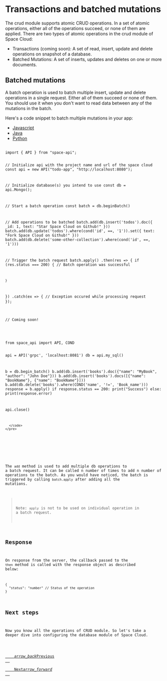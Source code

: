 # Transactions and batched mutations

The crud module supports atomic CRUD operations. In a set of atomic operations, either all of the operations succeed, or none of them are applied. There are two types of atomic operations in the crud module of Space Cloud:

- Transactions (coming soon): A set of read, insert, update and delete operations on snapshot of a database.
- Batched Mutations: A set of inserts, updates and deletes on one or more documents.

## Batched mutations
A batch operation is used to batch multiple insert, update and delete operations in a single request. Either all of them succeed or none of them. You should use it when you don't want to read data between any of the mutations in the batch.

Here's a code snippet to batch multiple mutations in your app:

<div class="row tabs-wrapper">
  <div class="col s12" style="padding:0">
    <ul class="tabs">
      <li class="tab col s2"><a class="active" href="#batch-js">Javascript</a></li>
      <li class="tab col s2"><a href="#batch-java">Java</a></li>
      <li class="tab col s2"><a href="#batch-python">Python</a></li>
    </ul>
  </div>
  <div id="batch-js" class="col s12" style="padding:0">
    <pre>
      <code class="javascript">
import { API } from "space-api";

// Initialize api with the project name and url of the space cloud
const api = new API("todo-app", "http://localhost:8080");

// Initialize database(s) you intend to use
const db = api.Mongo();

// Start a batch operation
const batch = db.beginBatch()

// Add operations to be batched
batch.add(db.insert('todos').doc({ _id: 1, text: "Star Space Cloud on Github!" }))
batch.add(db.update('todos').where(cond('id', ==, '1')).set({ text: "Fork Space Cloud on Github!" }))
batch.add(db.delete('some-other-collection').where(cond('id', ==, '1')))

// Trigger the batch request
batch.apply()
  .then(res => {
    if (res.status === 200) {
      // Batch operation was successful

    }
  })
  .catch(ex => {
    // Exception occured while processing request
  });
    </code>
</pre>
  </div>
  <div id="batch-java" class="col s12" style="padding:0">
    <pre>
      <code class="java">
// Coming soon!   
      </code>
    </pre>
  </div>
 <div id="batch-python" class="col s12" style="padding:0">
    <pre>
      <code class="python">
from space_api import API, COND

api = API('grpc', 'localhost:8081')
db = api.my_sql()

b = db.begin_batch()
b.add(db.insert('books').doc({"name": "MyBook", "author": "John Doe"}))
b.add(db.insert('books').docs([{"name": "BookName"}, {"name": "BookName"}]))
b.add(db.delete('books').where(COND('name', '!=', 'Book_name')))
response = b.apply()
if response.status == 200:
  print("Success")
else:
  print(response.error)

api.close()

      </code>
    </pre>
  </div>
</div>

The `add` method is used to add multiple db operations to a batch request. It can be called n number of times to add n number of operations to the batch. As you would have noticed, the batch is triggered by calling `batch.apply` after adding all the mutations. 

> Note: `apply` is not to be used on individual operation in a batch request.

## Response

On response from the server, the callback passed to the `then` method is called with the response object as described below:

```
{
  "status": "number" // Status of the operation
}
```

## Next steps

Now you know all the operations of CRUD module. So let's take a deeper dive into configuring the database module of Space Cloud.

<div class="btns-wrapper">
  <a href="/docs/database/delete" class="waves-effect waves-light btn primary-btn-border btn-small">
    <i class="material-icons btn-with-icon">arrow_back</i>Previous
  </a>
  <a href="/docs/database/config" class="waves-effect waves-light btn primary-btn-fill btn-small">
    Next<i class="material-icons btn-with-icon">arrow_forward</i>
  </a>
</div>


